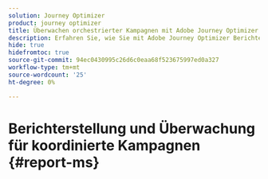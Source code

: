 ```yaml
---
solution: Journey Optimizer
product: journey optimizer
title: Überwachen orchestrierter Kampagnen mit Adobe Journey Optimizer
description: Erfahren Sie, wie Sie mit Adobe Journey Optimizer Berichte über orchestrierte Kampagnen überwachen und aufrufen können.
hide: true
hidefromtoc: true
source-git-commit: 94ec0430995c26d6c0eaa68f523675997ed0a327
workflow-type: tm+mt
source-wordcount: '25'
ht-degree: 0%

---
```


# Berichterstellung und Überwachung für koordinierte Kampagnen {#report-ms}
